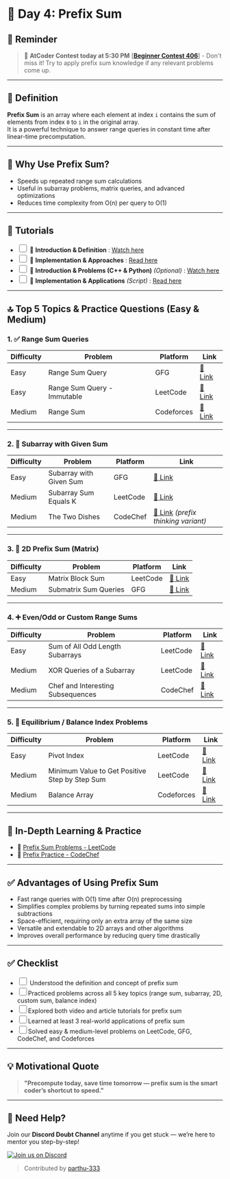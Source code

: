 <style>
  input[type="checkbox"] {
    width: 18px;
    height: 18px;
    cursor: pointer;
    transition: box-shadow 0.3s ease, background-color 0.3s ease;
  }

  input[type="checkbox"]:hover {
    box-shadow: 0 0 5px 2px rgba(59, 130, 246, 0.6);
    background-color: rgba(59, 130, 246, 0.1);
  }

  input[type="checkbox"]:focus-visible {
    outline: 2px solid rgba(59, 130, 246, 0.8);
    outline-offset: 2px;
  }
</style>

# 🧭 Day 4: Prefix Sum

## 📅 Reminder  
> 🚨 **AtCoder Contest today at 5:30 PM** [[**Beginner Contest 406**](https://atcoder.jp/contests/abc406)] - Don't miss it! Try to apply prefix sum knowledge if any relevant problems come up.

---

## 📖 Definition
**Prefix Sum** is an array where each element at index `i` contains the sum of elements from index `0` to `i` in the original array.  
It is a powerful technique to answer range queries in constant time after linear-time precomputation.

---

## 🚀 Why Use Prefix Sum?
- Speeds up repeated range sum calculations  
- Useful in subarray problems, matrix queries, and advanced optimizations  
- Reduces time complexity from O(n) per query to O(1)  

---

## 🎥 Tutorials
- <input type="checkbox" id="f"> 🔗 **Introduction & Definition** : [Watch here](https://www.youtube.com/watch?v=yuws7YK0Yng)  
- <input type="checkbox" id="g"> 🔗 **Implementation & Approaches** : [Read here](https://takeuforward.org/data-structure/prefix-sum-technique/)  
- <input type="checkbox" id="h"> 🔗 **Introduction & Problems (C++ & Python)** *(Optional)* : [Watch here](https://youtu.be/PhgtNY_-CiY?si=VmPhhwEYHh-L5GZU)  
- <input type="checkbox" id="i"> 🔗 **Implementation & Applications** *(Script)* : [Read here](https://www.geeksforgeeks.org/prefix-sum-array-implementation-applications-competitive-programming/)  

---

## 🔝 Top 5 Topics & Practice Questions (Easy & Medium)

### 1. ✅ Range Sum Queries

| Difficulty | Problem | Platform | Link |
|------------|---------|----------|------|
| Easy       | Range Sum Query | GFG | [🔗 Link](https://www.geeksforgeeks.org/prefix-sum-array-implementation-applications-competitive-programming/) |
| Easy       | Range Sum Query - Immutable | LeetCode | [🔗 Link](https://leetcode.com/problems/range-sum-query-immutable/) |
| Medium     | Range Sum | Codeforces | [🔗 Link](https://codeforces.com/problemset/problem/817/C) |

---

### 2. 🔄 Subarray with Given Sum

| Difficulty | Problem | Platform | Link |
|------------|---------|----------|------|
| Easy       | Subarray with Given Sum | GFG | [🔗 Link](https://practice.geeksforgeeks.org/problems/subarray-with-given-sum/0) |
| Medium     | Subarray Sum Equals K | LeetCode | [🔗 Link](https://leetcode.com/problems/subarray-sum-equals-k/) |
| Medium     | The Two Dishes | CodeChef | [🔗 Link](https://www.codechef.com/problems/TWODISHES) *(prefix thinking variant)* |

---

### 3. 🧮 2D Prefix Sum (Matrix)

| Difficulty | Problem | Platform | Link |
|------------|---------|----------|------|
| Easy       | Matrix Block Sum | LeetCode | [🔗 Link](https://leetcode.com/problems/matrix-block-sum/) |
| Medium     | Submatrix Sum Queries | GFG | [🔗 Link](https://www.geeksforgeeks.org/submatrix-sum-queries/) |

---

### 4. ➕ Even/Odd or Custom Range Sums

| Difficulty | Problem | Platform | Link |
|------------|---------|----------|------|
| Easy       | Sum of All Odd Length Subarrays | LeetCode | [🔗 Link](https://leetcode.com/problems/sum-of-all-odd-length-subarrays/) |
| Medium     | XOR Queries of a Subarray | LeetCode | [🔗 Link](https://leetcode.com/problems/xor-queries-of-a-subarray/) |
| Medium     | Chef and Interesting Subsequences | CodeChef | [🔗 Link](https://www.codechef.com/problems/CIELNUM1) |

---

### 5. 🧠 Equilibrium / Balance Index Problems

| Difficulty | Problem | Platform | Link |
|------------|---------|----------|------|
| Easy       | Pivot Index | LeetCode | [🔗 Link](https://leetcode.com/problems/find-pivot-index/) |
| Medium     | Minimum Value to Get Positive Step by Step Sum | LeetCode | [🔗 Link](https://leetcode.com/problems/minimum-value-to-get-positive-step-by-step-sum/) |
| Medium     | Balance Array | Codeforces | [🔗 Link](https://codeforces.com/contest/1343/problem/C) |

---

## 📘 In-Depth Learning & Practice
- 🔗 [Prefix Sum Problems - LeetCode](https://leetcode.com/problem-list/prefix-sum/)  
- 🔗 [Prefix Practice - CodeChef](https://www.codechef.com/practice/prefix-sums)  

---

## ✅ Advantages of Using Prefix Sum
- Fast range queries with O(1) time after O(n) preprocessing  
- Simplifies complex problems by turning repeated sums into simple subtractions  
- Space-efficient, requiring only an extra array of the same size  
- Versatile and extendable to 2D arrays and other algorithms  
- Improves overall performance by reducing query time drastically  

---

## ✅ Checklist

- <input type="checkbox" id="a"> Understood the definition and concept of prefix sum  
- <input type="checkbox" id="b">Practiced problems across all 5 key topics (range sum, subarray, 2D, custom sum, balance index)  
- <input type="checkbox" id="c">Explored both video and article tutorials for prefix sum  
- <input type="checkbox" id="d">Learned at least 3 real-world applications of prefix sum  
- <input type="checkbox" id="e">Solved easy & medium-level problems on LeetCode, GFG, CodeChef, and Codeforces  

---

## 💡 Motivational Quote

> **"Precompute today, save time tomorrow — prefix sum is the smart coder’s shortcut to speed."**

---

## 🔔 Need Help?

Join our **Discord Doubt Channel** anytime if you get stuck — we’re here to mentor you step-by-step!

[![Join us on Discord](https://img.icons8.com/color/48/discord-logo.png)](https://discord.gg/D3jDzyAE)

> Contributed by [parthu-333](https://github.com/parthu-333)

<script>
  document.addEventListener("DOMContentLoaded", function () {
    const checkboxes = document.querySelectorAll('input[type="checkbox"]');
    checkboxes.forEach((checkbox) => {
      const isChecked = localStorage.getItem(checkbox.id) === "true";
      checkbox.checked = isChecked;
    });
    checkboxes.forEach((checkbox) => {
      checkbox.addEventListener("change", function () {
        localStorage.setItem(checkbox.id, checkbox.checked);
      });
    });
  });
</script>
